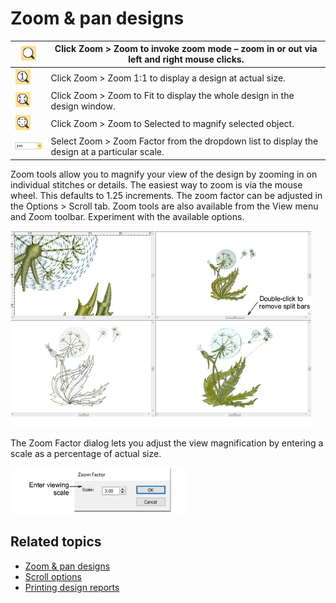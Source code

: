 # Zoom & pan designs

| ![Zoom.png](assets/Zoom.png)                     | Click Zoom > Zoom to invoke zoom mode – zoom in or out via left and right mouse clicks.       |
| ------------------------------------------------ | --------------------------------------------------------------------------------------------- |
| ![Zoom100.png](assets/Zoom100.png)               | Click Zoom > Zoom 1:1 to display a design at actual size.                                     |
| ![ZoomToFit.png](assets/ZoomToFit.png)           | Click Zoom > Zoom to Fit to display the whole design in the design window.                    |
| ![ZoomToSelected.png](assets/ZoomToSelected.png) | Click Zoom > Zoom to Selected to magnify selected object.                                     |
| ![ZoomFactor.png](assets/ZoomFactor.png)         | Select Zoom > Zoom Factor from the dropdown list to display the design at a particular scale. |

Zoom tools allow you to magnify your view of the design by zooming in on individual stitches or details. The easiest way to zoom is via the mouse wheel. This defaults to 1.25 increments. The zoom factor can be adjusted in the Options > Scroll tab. Zoom tools are also available from the View menu and Zoom toolbar. Experiment with the available options.

![SplitWindow.png](assets/SplitWindow.png)

The Zoom Factor dialog lets you adjust the view magnification by entering a scale as a percentage of actual size.

![ZoomFactor00042.png](assets/ZoomFactor00042.png)

## Related topics

- [Zoom & pan designs](../../Basics/view/Zoom_pan_designs)
- [Scroll options](../../Setup/settings/Scroll_options)
- [Printing design reports](../../Production/reports/Printing_design_reports)
